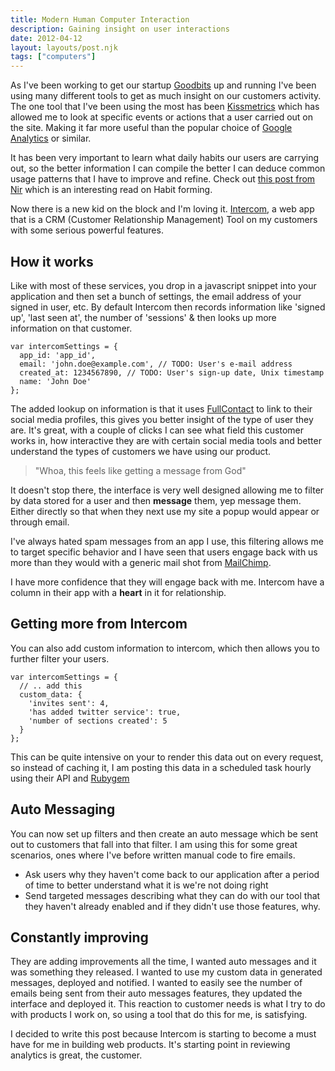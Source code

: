 ```yaml
---
title: Modern Human Computer Interaction
description: Gaining insight on user interactions
date: 2012-04-12
layout: layouts/post.njk
tags: ["computers"]
---
```

As I've been working to get our startup [Goodbits](http://www.goodbits.co) up and running I've been using many different tools to get as much insight on our customers activity. The one tool that I've been using the most has been [Kissmetrics](http://www.kissmetrics.com) which has allowed me to look at specific events or actions that a user carried out on the site. Making it far more useful than the popular choice of [Google Analytics](http://google.com/analytics) or similar.

It has been very important to learn what daily habits our users are carrying out, so the better information I can compile the better I can deduce common usage patterns that I have to improve and refine. Check out [this post from Nir](http://www.nirandfar.com/2012/04/hooking-users-in-3-steps.html?utm_source=feedburner&utm_medium=feed&utm_campaign=Feed%3A+NirAndFar+%28Nir+and+Far+Blog%29) which is an interesting read on Habit forming.

Now there is a new kid on the block and I'm loving it. [Intercom](http://intercom.io), a web app that is a CRM (Customer Relationship Management) Tool on my customers with some serious powerful features.

## How it works

Like with most of these services, you drop in a javascript snippet into your application and then set a bunch of settings, the email address of your signed in user, etc. By default Intercom then records information like 'signed up', 'last seen at', the number of 'sessions' & then looks up more information on that customer.

    var intercomSettings = {
      app_id: 'app_id',
      email: 'john.doe@example.com', // TODO: User's e-mail address
      created_at: 1234567890, // TODO: User's sign-up date, Unix timestamp
      name: 'John Doe'
    };

The added lookup on information is that it uses [FullContact](http://www.fullcontact.com/) to link to their social media profiles, this gives you better insight of the type of user they are. It's great, with a couple of clicks I can see what field this customer works in, how interactive they are with certain social media tools and better understand the types of customers we have using our product.

> "Whoa, this feels like getting a message from God"

It doesn't stop there, the interface is very well designed allowing me to filter by data stored for a user and then **message** them, yep message them. Either directly so that when they next use my site a popup would appear or through email.

I've always hated spam messages from an app I use, this filtering allows me to target specific behavior and I have seen that users engage back with us more than they would with a generic mail shot from [MailChimp](http://mailchimp.com/).

I have more confidence that they will engage back with me. Intercom have a column in their app with a **heart** in it for relationship.

## Getting more from Intercom

You can also add custom information to intercom, which then allows you to further filter your users.

    var intercomSettings = {
      // .. add this
      custom_data: {
        'invites sent': 4,
        'has added twitter service': true,
        'number of sections created': 5
      }
    };

This can be quite intensive on your to render this data out on every request, so instead of caching it, I am posting this data in a scheduled task hourly using their API and [Rubygem](https://github.com/intercom/intercom-ruby)

## Auto Messaging

You can now set up filters and then create an auto message which be sent out to customers that fall into that filter. I am using this for some great scenarios, ones where I've before written manual code to fire emails.

- Ask users why they haven't come back to our application after a period of time to better understand what it is we're not doing right
- Send targeted messages describing what they can do with our tool that they haven't already enabled and if they didn't use those features, why.

## Constantly improving

They are adding improvements all the time, I wanted auto messages and it was something they released. I wanted to use my custom data in generated messages, deployed and notified. I wanted to easily see the number of emails being sent from their auto messages features, they updated the interface and deployed it. This reaction to customer needs is what I try to do with products I work on, so using a tool that do this for me, is satisfying.

I decided to write this post because Intercom is starting to become a must have for me in building web products. It's starting point in reviewing analytics is great, the customer.

